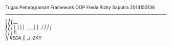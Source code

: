 Tugas Pemrograman Framework OOP
Freda Rizky Saputra
2014150136
 ______    ______
| _____|  |  __  \
| |____   | |__|  |
|  ____|  |   ___/
| |       |   \
| |       | |\ \
|_| REDA  |_| \_\ IZKY
